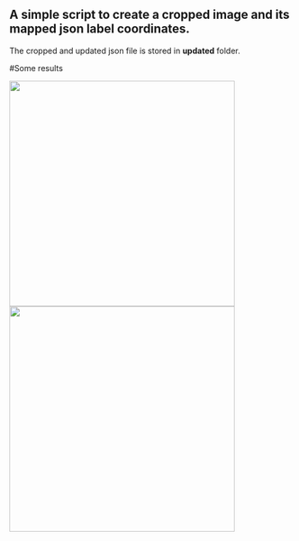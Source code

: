 ## A simple script to create a cropped image and its mapped json label coordinates. 

The cropped and updated json file is stored in **updated** folder.

#Some results

<img src="https://user-images.githubusercontent.com/53503951/224208847-32400cf5-2ad1-422f-8d41-58b426f6716c.png" width="400">
<img src="https://user-images.githubusercontent.com/53503951/224208851-17d185b4-2d7f-4817-a269-6c78a5a7a028.png" width="400">

